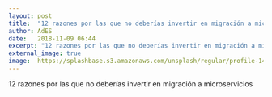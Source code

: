 ```yaml
---
layout: post
title:  "12 razones por las que no deberías invertir en migración a microservicios"
author: AdES
date:   2018-11-09 06:44
excerpt: "12 razones por las que no deberías invertir en migración a microservicios"
external_image: true
image:  https://splashbase.s3.amazonaws.com/unsplash/regular/profile-1448275916473-db9a8b1b9fc7%3Fixlib%3Drb-0.3.5%26q%3D80%26fm%3Djpg%26crop%3Dfaces%26fit%3Dcrop%26h%3D32%26w%3D32%26s%3D160613c7c6b8399a811b07f9409bd99f
---
```

12 razones por las que no deberías invertir en migración a microservicios